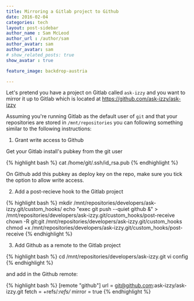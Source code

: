 ```yaml
---
title: Mirroring a Gitlab project to Github
date: 2016-02-04
categories: tech
layout: post-sidebar
author_name : Sam McLeod
author_url : /author/sam
author_avatar: sam
author_avatar: sam
# show_related_posts: true
show_avatar : true

feature_image: backdrop-austria

---
```


Let's pretend you have a project on Gitlab called `ask-izzy` and you want to mirror it up to Gitlab which is located at https://github.com/ask-izzy/ask-izzy

Assuming you're running Gitlab as the default user of `git` and that your repositories are stored in `/mnt/repositories` you can following something similar to the following instructions:

1. Grant write access to Github

Get your Gitlab install's pubkey from the git user

{% highlight bash %}
cat /home/git/.ssh/id_rsa.pub
{% endhighlight %}

On Github add this pubkey as deploy key on the repo, make sure you tick the option to allow write access.

2. Add a post-recieve hook to the Gitlab project

{% highlight bash %}
mkdir /mnt/repositories/developers/ask-izzy.git/custom_hooks/
echo "exec git push --quiet github &" > \
    /mnt/repositories/developers/ask-izzy.git/custom_hooks/post-receive
chown -R git:git /mnt/repositories/developers/ask-izzy.git/custom_hooks
chmod +x /mnt/repositories/developers/ask-izzy.git/custom_hooks/post-receive
{% endhighlight %}

3. Add Github as a remote to the Gitlab project

{% highlight bash %}
cd /mnt/repositories/developers/ask-izzy.git
vi config
{% endhighlight %}

and add in the Github remote:

{% highlight bash %}
[remote "github"]
  url = git@github.com:ask-izzy/ask-izzy.git
  fetch = +refs/*:refs/*
  mirror = true
{% endhighlight %}


